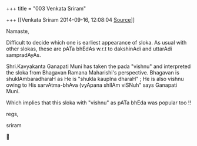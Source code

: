 +++
title = "003 Venkata Sriram"

+++
[[Venkata Sriram	2014-09-16, 12:08:04 [Source](https://groups.google.com/g/samskrita/c/UXg09DP6QYU)]]



Namaste,



Difficult to decide which one is earliest appearance of sloka. As usual with other slokas, these are pATa bhEdAs w.r.t to dakshinAdi and uttarAdi sampradAyAs.



Shri.Kavyakanta Ganapati Muni has taken the pada "vishnu" and interpreted the sloka from Bhagavan Ramana Maharishi's perspective. Bhagavan is shuklAmbaradharaH as He is "shukla kaupIna dharaH" ; He is also vishnu owing to His sarvAtma-bhAva (vyApana shIlAm viSNuh" says Ganapati Muni.



Which implies that this sloka with "vishnu" as pATa bhEda was popular too !!



regs,

sriram



